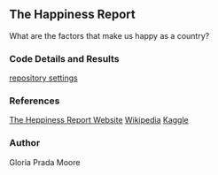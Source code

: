 ## The Happiness Report


What are the factors that make us happy as a country?



### Code Details and Results

[repository settings](https://github.com/gloriaypradal/The-Happiness-Report/settings/pages)


### References

[The Heppiness Report Website](https://worldhappiness.report/) 
[Wikipedia](https://en.wikipedia.org/wiki/Corruption_Perceptions_Index)
[Kaggle](https://www.kaggle.com/unsdsn/world-happiness)


### Author
Gloria Prada Moore
